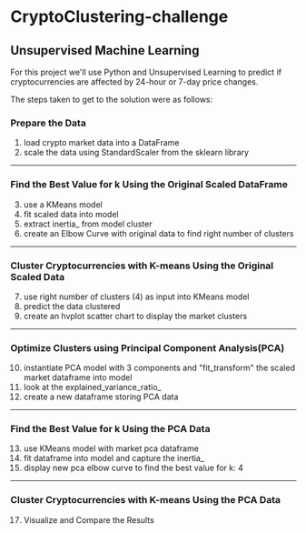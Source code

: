 # CryptoClustering-challenge
## Unsupervised Machine Learning 

For this project we'll use Python and Unsupervised Learning to predict if cryptocurrencies are affected by 24-hour or 7-day price changes.

The steps taken to get to the solution were as follows:

### Prepare the Data 

1. load crypto market data into a DataFrame
2. scale the data using StandardScaler from the sklearn library

---
### Find the Best Value for k Using the Original Scaled DataFrame

3. use a KMeans model
4. fit scaled data into model
5. extract inertia_ from model cluster
6. create an Elbow Curve with original data to find right number of clusters

---
### Cluster Cryptocurrencies with K-means Using the Original Scaled Data

7. use right number of clusters (4) as input into KMeans model
8. predict the data clustered
9. create an hvplot scatter chart to display the market clusters

---

### Optimize Clusters using Principal Component Analysis(PCA)

10. instantiate PCA model with 3 components and "fit_transform" the scaled market dataframe into model
11. look at the explained_variance_ratio_
12. create a new dataframe storing PCA data
---
### Find the Best Value for k Using the PCA Data

13. use KMeans model with market pca dataframe
14. fit dataframe into model and capture the inertia_
15. display new pca elbow curve to find the best value for k: 4
---
### Cluster Cryptocurrencies with K-means Using the PCA Data

17. Visualize and Compare the Results
